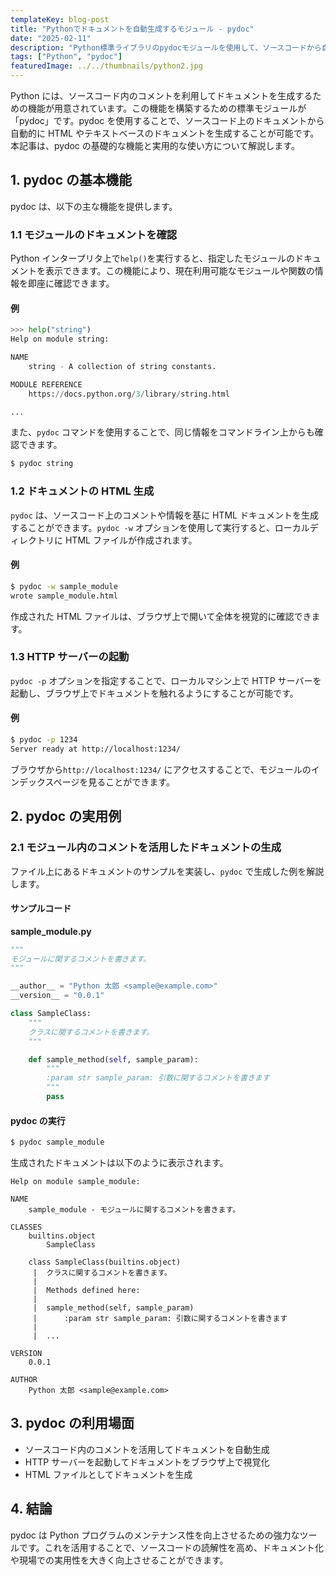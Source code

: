 ```yaml
---
templateKey: blog-post
title: "Pythonでドキュメントを自動生成するモジュール - pydoc"
date: "2025-02-11"
description: "Python標準ライブラリのpydocモジュールを使用して、ソースコードから自動的にドキュメントを生成する方法を解説します。オンラインヘルプ、HTMLドキュメント作成、HTTPサーバーによる閲覧方法について詳しく紹介します。"
tags: ["Python", "pydoc"]
featuredImage: ../../thumbnails/python2.jpg
---
```


Python には、ソースコード内のコメントを利用してドキュメントを生成するための機能が用意されています。この機能を構築するための標準モジュールが「pydoc」です。pydoc を使用することで、ソースコード上のドキュメントから自動的に HTML やテキストベースのドキュメントを生成することが可能です。本記事は、pydoc の基礎的な機能と実用的な使い方について解説します。

## 1. pydoc の基本機能

pydoc は、以下の主な機能を提供します。

### 1.1 モジュールのドキュメントを確認

Python インタープリタ上で`help()`を実行すると、指定したモジュールのドキュメントを表示できます。この機能により、現在利用可能なモジュールや関数の情報を即座に確認できます。

#### 例

```python
>>> help("string")
Help on module string:

NAME
    string - A collection of string constants.

MODULE REFERENCE
    https://docs.python.org/3/library/string.html

...
```

また、`pydoc` コマンドを使用することで、同じ情報をコマンドライン上からも確認できます。

```bash
$ pydoc string
```

### 1.2 ドキュメントの HTML 生成

`pydoc` は、ソースコード上のコメントや情報を基に HTML ドキュメントを生成することができます。`pydoc -w` オプションを使用して実行すると、ローカルディレクトリに HTML ファイルが作成されます。

#### 例

```bash
$ pydoc -w sample_module
wrote sample_module.html
```

作成された HTML ファイルは、ブラウザ上で開いて全体を視覚的に確認できます。

### 1.3 HTTP サーバーの起動

`pydoc -p` オプションを指定することで、ローカルマシン上で HTTP サーバーを起動し、ブラウザ上でドキュメントを触れるようにすることが可能です。

#### 例

```bash
$ pydoc -p 1234
Server ready at http://localhost:1234/
```

ブラウザから`http://localhost:1234/` にアクセスすることで、モジュールのインデックスページを見ることができます。

## 2. pydoc の実用例

### 2.1 モジュール内のコメントを活用したドキュメントの生成

ファイル上にあるドキュメントのサンプルを実装し、`pydoc` で生成した例を解説します。

#### サンプルコード

**sample_module.py**

```python
"""
モジュールに関するコメントを書きます。
"""

__author__ = "Python 太郎 <sample@example.com>"
__version__ = "0.0.1"

class SampleClass:
    """
    クラスに関するコメントを書きます。
    """

    def sample_method(self, sample_param):
        """
        :param str sample_param: 引数に関するコメントを書きます
        """
        pass
```

#### pydoc の実行

```bash
$ pydoc sample_module
```

生成されたドキュメントは以下のように表示されます。

```
Help on module sample_module:

NAME
    sample_module - モジュールに関するコメントを書きます。

CLASSES
    builtins.object
        SampleClass

    class SampleClass(builtins.object)
     |  クラスに関するコメントを書きます。
     |
     |  Methods defined here:
     |
     |  sample_method(self, sample_param)
     |      :param str sample_param: 引数に関するコメントを書きます
     |
     |  ...

VERSION
    0.0.1

AUTHOR
    Python 太郎 <sample@example.com>
```

## 3. pydoc の利用場面

- ソースコード内のコメントを活用してドキュメントを自動生成
- HTTP サーバーを起動してドキュメントをブラウザ上で視覚化
- HTML ファイルとしてドキュメントを生成

## 4. 結論

pydoc は Python プログラムのメンテナンス性を向上させるための強力なツールです。これを活用することで、ソースコードの読解性を高め、ドキュメント化や現場での実用性を大きく向上させることができます。
